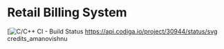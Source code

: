 # Retail Billing System
[![C/C++ CI - Build Status](https://api.codiga.io/project/30944/score/svg)
https://api.codiga.io/project/30944/status/svg
credits_amanovishnu

